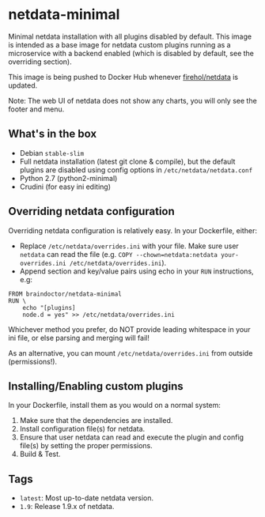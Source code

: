 # netdata-minimal
Minimal netdata installation with all plugins disabled by default. This
image is intended as a base image for netdata custom plugins running as
a microservice with a backend enabled (which is disabled by default, see
the overriding section).

This image is being pushed to Docker Hub whenever
[firehol/netdata](https://hub.docker.com/r/firehol/netdata/) is updated.

Note: The web UI of netdata does not show any charts, you will only see
the footer and menu.

## What's in the box

* Debian `stable-slim`
* Full netdata installation (latest git clone & compile), but the default
plugins are disabled using config options in `/etc/netdata/netdata.conf`
* Python 2.7 (python2-minimal)
* Crudini (for easy ini editing)

## Overriding netdata configuration

Overriding netdata configuration is relatively easy. In your Dockerfile,
either:
- Replace `/etc/netdata/overrides.ini` with your file. Make sure user
`netdata` can read the file (e.g. `COPY --chown=netdata:netdata
your-overrides.ini /etc/netdata/overrides.ini`).
- Append section and key/value pairs using echo in your `RUN`
instructions, e.g:
```
FROM braindoctor/netdata-minimal
RUN \
    echo "[plugins]
    node.d = yes" >> /etc/netdata/overrides.ini
```

Whichever method you prefer, do NOT provide leading whitespace in your
ini file, or else parsing and merging will fail!

As an alternative, you can mount `/etc/netdata/overrides.ini` from
outside (permissions!).

## Installing/Enabling custom plugins

In your Dockerfile, install them as you would on a normal system:
1. Make sure that the dependencies are installed.
2. Install configuration file(s) for netdata.
3. Ensure that user netdata can read and execute the plugin and config
file(s) by setting the proper permissions.
4. Build & Test.

## Tags

* `latest`: Most up-to-date netdata version.
* `1.9`: Release 1.9.x of netdata.